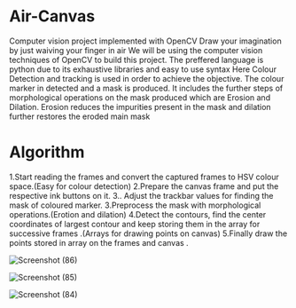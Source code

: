 # Air-Canvas
Computer vision project implemented with OpenCV 
Draw your imagination by just waiving your finger in air 
We will be using the computer vision techniques of OpenCV to build this project.
The preffered language is python due to its exhaustive libraries and easy to use syntax 
Here Colour Detection and tracking is used in order to achieve the objective. 
The colour marker in detected and a mask is produced. 
It includes the further steps of morphological operations on the mask produced which are Erosion and Dilation. 
Erosion reduces the impurities present in the mask and dilation further restores the eroded main mask

# Algorithm
1.Start reading the frames and convert the captured frames to HSV colour space.(Easy for colour detection)
2.Prepare the canvas frame and put the respective ink buttons on it. 3.. Adjust the trackbar values for finding the mask of coloured marker.
3.Preprocess the mask with morphological operations.(Erotion and dilation)
4.Detect the contours, find the center coordinates of largest contour and keep storing them in the array for successive frames .(Arrays for drawing points on canvas)
5.Finally draw the points stored in array on the frames and canvas .


![Screenshot (86)](https://user-images.githubusercontent.com/60617403/181000873-42fcb7c3-0ae3-449c-8687-0b125091a55f.png)




![Screenshot (85)](https://user-images.githubusercontent.com/60617403/181000862-e097dc12-d649-462e-a8ed-bf77e91ef0a8.png)




![Screenshot (84)](https://user-images.githubusercontent.com/60617403/181000849-ecb59170-0819-4c7d-ae98-9409be930bf6.png)
